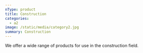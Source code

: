 ```yaml
---
nType: product
title: Construction
categories:
  - a2
image: /static/media/category2.jpg
summary: Construction
---
```

We offer a wide range of products for use in the construction field. 
